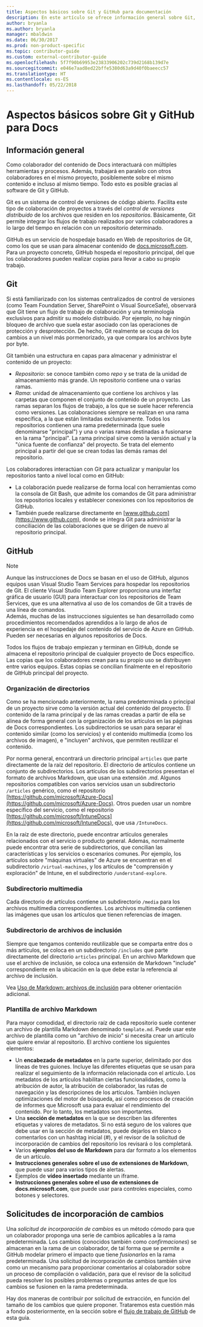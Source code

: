 ```yaml
---
title: Aspectos básicos sobre Git y GitHub para documentación
description: En este artículo se ofrece información general sobre Git, el repositorio GitHub, la organización del contenido y las convenciones de nomenclatura usadas para docs.microsoft.com.
author: bryanla
ms.author: bryanla
manager: mbaldwin
ms.date: 06/30/2017
ms.prod: non-product-specific
ms.topic: contributor-guide
ms.custom: external-contributor-guide
ms.openlocfilehash: 5f7f90b69953e23833906202c739d2168b139d7e
ms.sourcegitcommit: e046e7aad8ed22bffe5380d63a9d40f0baeecc57
ms.translationtype: HT
ms.contentlocale: es-ES
ms.lasthandoff: 05/22/2018
---
```

# <a name="git-and-github-essentials-for-docs"></a>Aspectos básicos sobre Git y GitHub para Docs

## <a name="overview"></a>Información general

Como colaborador del contenido de Docs interactuará con múltiples herramientas y procesos. Además, trabajará en paralelo con otros colaboradores en el mismo proyecto, posiblemente sobre el mismo contenido e incluso al mismo tiempo. Todo esto es posible gracias al software de Git y GitHub.

Git es un sistema de control de versiones de código abierto. Facilita este tipo de colaboración de proyectos a través del *control de versiones distribuido* de los archivos que residen en los *repositorios*. Básicamente, Git permite integrar los flujos de trabajo realizados por varios colaboradores a lo largo del tiempo en relación con un repositorio determinado.

GitHub es un servicio de hospedaje basado en Web de repositorios de Git, como los que se usan para almacenar contenido de [docs.microsoft.com](https://docs.microsoft.com). Para un proyecto concreto, GitHub hospeda el repositorio principal, del que los colaboradores pueden realizar copias para llevar a cabo su propio trabajo.

## <a name="git"></a>Git

Si está familiarizado con los sistemas centralizados de control de versiones (como Team Foundation Server, SharePoint o Visual SourceSafe), observará que Git tiene un flujo de trabajo de colaboración y una terminología exclusivos para admitir su modelo distribuido. Por ejemplo, no hay ningún bloqueo de archivo que suela estar asociado con las operaciones de protección y desprotección. De hecho, Git realmente se ocupa de los cambios a un nivel más pormenorizado, ya que compara los archivos byte por byte.

Git también una estructura en capas para almacenar y administrar el contenido de un proyecto:

- *Repositorio*: se conoce también como *repo* y se trata de la unidad de almacenamiento más grande. Un repositorio contiene una o varias ramas.
- *Rama*: unidad de almacenamiento que contiene los archivos y las carpetas que componen el conjunto de contenido de un proyecto. Las ramas separan los flujos de trabajo, a los que se suele hacer referencia como versiones. Las colaboraciones siempre se realizan en una rama específica, a la que están limitadas exclusivamente. Todos los repositorios contienen una rama predeterminada (que suele denominarse "principal") y una o varias ramas destinadas a fusionarse en la rama "principal". La rama principal sirve como la versión actual y la "única fuente de confianza" del proyecto. Se trata del elemento principal a partir del que se crean todas las demás ramas del repositorio.

Los colaboradores interactúan con Git para actualizar y manipular los repositorios tanto a nivel local como en GitHub:

- La colaboración puede realizarse de forma local con herramientas como la consola de Git Bash, que admite los comandos de Git para administrar los repositorios locales y establecer conexiones con los repositorios de GitHub.
- También puede realizarse directamente en [www.github.com](https://www.github.com), donde se integra Git para administrar la conciliación de las colaboraciones que se dirigen de nuevo al repositorio principal.

## <a name="github"></a>GitHub

> [!NOTE]
> Aunque las instrucciones de Docs se basan en el uso de GitHub, algunos equipos usan Visual Studio Team Services para hospedar los repositorios de Git. El cliente Visual Studio Team Explorer proporciona una interfaz gráfica de usuario (GUI) para interactuar con los repositorios de Team Services, que es una alternativa al uso de los comandos de Git a través de una línea de comandos.
> </br>
> Además, muchas de las instrucciones siguientes se han desarrollado como procedimientos recomendados aprendidos a lo largo de años de experiencia en el hospedaje del contenido del servicio de Azure en GitHub. Pueden ser necesarias en algunos repositorios de Docs.

Todos los flujos de trabajo empiezan y terminan en GitHub, donde se almacena el repositorio principal de cualquier proyecto de Docs específico. Las copias que los colaboradores crean para su propio uso se distribuyen entre varios equipos. Estas copias se concilian finalmente en el repositorio de GitHub principal del proyecto.

### <a name="directory-organization"></a>Organización de directorios

Como se ha mencionado anteriormente, la rama predeterminada o principal de un proyecto sirve como la versión actual del contenido del proyecto. El contenido de la rama principal y de las ramas creadas a partir de ella se alinea de forma general con la organización de los artículos en las páginas de Docs correspondientes. Los subdirectorios se usan para separar el contenido similar (como los servicios) y el contenido multimedia (como los archivos de imagen), e "incluyen" archivos, que permiten reutilizar el contenido.

Por norma general, encontrará un directorio principal `articles` que parte directamente de la raíz del repositorio. El directorio de artículos contiene un conjunto de subdirectorios. Los artículos de los subdirectorios presentan el formato de archivos Markdown, que usan una extensión *.md*. Algunos repositorios compatibles con varios servicios usan un subdirectorio `/articles` genérico, como el repositorio [https://github.com/microsoft/Azure-Docs](https://github.com/microsoft/Azure-Docs). Otros pueden usar un nombre específico del servicio, como el repositorio [https://github.com/microsoft/IntuneDocs](https://github.com/microsoft/IntuneDocs), que usa `/IntuneDocs`.

En la raíz de este directorio, puede encontrar artículos generales relacionados con el servicio o producto general. Además, normalmente puede encontrar otra serie de subdirectorios, que concilian las características y los servicios o escenarios comunes. Por ejemplo, los artículos sobre "máquinas virtuales" de Azure se encuentran en el subdirectorio `/virtual-machines`, y los artículos de "comprensión y exploración" de Intune, en el subdirectorio `/understand-explore`.

### <a name="media-subdirectory"></a>Subdirectorio multimedia

Cada directorio de artículos contiene un subdirectorio `/media` para los archivos multimedia correspondientes. Los archivos multimedia contienen las imágenes que usan los artículos que tienen referencias de imagen.

### <a name="includes-subdirectory"></a>Subdirectorio de archivos de inclusión

Siempre que tengamos contenido reutilizable que se comparta entre dos o más artículos, se coloca en un subdirectorio `/includes` que parte directamente del directorio `articles` principal. En un archivo Markdown que use el archivo de inclusión, se coloca una extensión de Markdown "include" correspondiente en la ubicación en la que debe estar la referencia al archivo de inclusión.

Vea [Uso de Markdown: archivos de inclusión](how-to-write-use-markdown.md#includes) para obtener orientación adicional.

### <a name="markdown-file-template"></a>Plantilla de archivo Markdown

Para mayor comodidad, el directorio raíz de cada repositorio suele contener un archivo de plantilla Markdown denominado `template.md`. Puede usar este archivo de plantilla como un "archivo de inicio" si necesita crear un artículo que quiere enviar al repositorio. El archivo contiene los siguientes elementos:

- Un **encabezado de metadatos** en la parte superior, delimitado por dos líneas de tres guiones. Incluye las diferentes etiquetas que se usan para realizar el seguimiento de la información relacionada con el artículo. Los metadatos de los artículos habilitan ciertas funcionalidades, como la atribución de autor, la atribución de colaborador, las rutas de navegación y las descripciones de los artículos. También incluyen optimizaciones del motor de búsqueda, así como procesos de creación de informes que Microsoft usa para evaluar el rendimiento del contenido. Por lo tanto, los metadatos son importantes.
- Una **sección de metadatos** en la que se describen las diferentes etiquetas y valores de metadatos. Si no está seguro de los valores que debe usar en la sección de metadatos, puede dejarlos en blanco o comentarlos con un hashtag inicial (#), y el revisor de la solicitud de incorporación de cambios del repositorio los revisará o los completará.
- Varios **ejemplos del uso de Markdown** para dar formato a los elementos de un artículo.
- **Instrucciones generales sobre el uso de extensiones de Markdown**, que puede usar para varios tipos de alertas.
- Ejemplos de **vídeo insertado** mediante un iframe.
- **Instrucciones generales sobre el uso de extensiones de docs.microsoft.com**, que puede usar para controles especiales, como botones y selectores.

## <a name="pull-requests"></a>Solicitudes de incorporación de cambios

Una *solicitud de incorporación de cambios* es un método cómodo para que un colaborador proponga una serie de cambios aplicables a la rama predeterminada. Los cambios (conocidos también como *confirmaciones*) se almacenan en la rama de un colaborador, de tal forma que se permite a GitHub modelar primero el impacto que tiene *fusionarlos* en la rama predeterminada. Una solicitud de incorporación de cambios también sirve como un mecanismo para proporcionar comentarios al colaborador sobre un proceso de compilación o validación, para que el revisor de la solicitud pueda resolver los posibles problemas o preguntas antes de que los cambios se fusionen en la rama predeterminada.

Hay dos maneras de contribuir por solicitud de extracción, en función del tamaño de los cambios que quiere proponer. Trataremos esta cuestión más a fondo posteriormente, en la sección sobre el [flujo de trabajo de GitHub](how-to-write-workflows-major.md) de esta guía.

<!---- Reference links for Docs landing pages, associated GitHub repositories, and related Forums matrix. ------------------>
<!---- PLEASE INSERT URLS IN ASCENDING SORT ORDER, AND REMOVE LOCALE SEGMENT FROM URLS (that is, en-us) FOR LOCALIZED FORUMS! -->
<!---- NOTE: these links are saved for future use in another/new article; no longer used above in this article --->
[Visual-Studio-Page]:(https://docs.microsoft.com/en-us/visualstudio/index)
[Visual-Studio-Repo-Internal]:(https://github.com/Microsoft/vsdocs)
[Visual-Studio-Repo-External]:(https://github.com/Microsoft/visualstudio-docs)
[Visual-Studio-SO]: (https://stackoverflow.com/search?q=Visual+Studio+2017)
[Dotnet-Page]: https://docs.microsoft.com/dotnet
[Dotnet-Core-Page]: https://docs.microsoft.com/dotnet/articles/welcome
[Dotnet-Core-Repo]: https://github.com/dotnet/docs
[EM-ATA-Land]: https://docs.microsoft.com/advanced-threat-analytics/
[EM-ATA-Repo]: https://github.com/Microsoft/ATADocs
[EM-AzureAD-Land]: https://docs.microsoft.com/active-directory/
[EM-AzureAD-Repo]: https://github.com/Azure/azure-content/tree/master/articles/active-directory/
[EM-AzureRMS-Land]: https://docs.microsoft.com/rights-management/
[EM-AzureRMS-Repo]: https://github.com/Microsoft/Azure-RMSDocs
[EM-Intune-Land]: https://docs.microsoft.com/intune/
[EM-Intune-Repo]: https://github.com/microsoft/intuneDocs
[EM-Land-Page]: https://docs.microsoft.com/enterprise-mobility/
[EM-Land-Repo]: https://github.com/Microsoft/EMDocs/
[EM-MFA-Land]: https://docs.microsoft.com/multi-factor-authentication/
[EM-MFA-Repo]: https://github.com/Azure/azure-content/tree/master/articles/multi-factor-authentication
[EM-MIM-Land]: https://docs.microsoft.com/microsoft-identity-manager/
[EM-MIM-Repo]: https://github.com/Microsoft/MIMDocs
[EM-RemoteApp-Land]: https://docs.microsoft.com/en-us/remoteapp/
[EM-RemoteApp-Repo]: https://github.com/Azure/azure-content/tree/master/articles/remoteapp
[Forum-MSDN-ATA]: https://social.technet.microsoft.com/Forums/en-US/home?forum=mata
[Forum-MSDN-AzureAD]: https://social.msdn.microsoft.com/Forums/en-US/home?forum=WindowsAzureAD
[Forum-MSDN-AzureRMS]: https://social.technet.microsoft.com/Forums/en-US/home?forum=rmsapps%2Crmscloud&filter=alltypes&sort=lastpostdesc
[Forum-MSDN-EM]: https://social.technet.microsoft.com/Forums/en-US/home?sort=relevancedesc&brandIgnore=True&searchTerm=Enterprise+Mobility
[Forum-MSDN-Intune]: https://social.technet.microsoft.com/Forums/en-us/home?category=microsoftintune
[Forum-MSDN-Main]: https://social.msdn.microsoft.com/Forums/home
[Forum-MSDN-MFA]: https://social.msdn.microsoft.com/Forums/en-US/home?forum=windowsazureactiveauthentication
[Forum-MSDN-MIM]: https://social.technet.microsoft.com/Forums/en-US/home?category=identitymanagement
[Forum-MSDN-RemoteApp]: https://social.technet.microsoft.com/Forums/en-US/home?filter=alltypes&brandIgnore=True&sort=relevancedesc&searchTerm=Azure+Remote+or+RemoteApp
[Forum-SO-AzureAD]: https://stackoverflow.com/questions/tagged/azure-active-directory
[Forum-SO-AzureRMS]: https://stackoverflow.com/questions/tagged/rights-management
[Forum-SO-Dotnet]: https://stackoverflow.com/questions/tagged/.net
[Forum-SO-Dotnet-Core]: https://stackoverflow.com/questions/tagged/.net-core
[Forum-SO-Main]: https://stackoverflow.com/tags
[Forum-SO-Intune]: https://stackoverflow.com/questions/tagged/intune
[Forum-SO-MFA]: https://stackoverflow.com/search?q=%5Bazure%5D+multi-factor
[Forum-SO-MIM]: https://stackoverflow.com/search?q=Microsoft+Identity+Manager
[Forum-SO-RemoteApp]: https://stackoverflow.com/questions/tagged/remoteapp
[Forum-TechNet-Main]: https://social.technet.microsoft.com/Forums/home
[Forum-Yammer-AzureRMS]: https://www.yammer.com/AskIPTeam
[Forum-Yammer-Main]: https://www.yammer.com/

